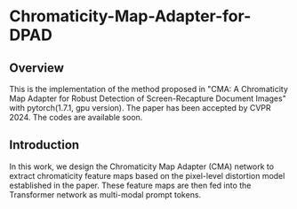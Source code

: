 # Chromaticity-Map-Adapter-for-DPAD

## Overview

This is the implementation of the method proposed in "CMA: A Chromaticity Map Adapter for Robust Detection of Screen-Recapture Document Images" with pytorch(1.7.1, gpu version). The paper has been accepted by CVPR 2024. The codes are available soon.

## Introduction

In this work, we design the Chromaticity Map Adapter (CMA) network to extract chromaticity feature maps based on the pixel-level distortion model established in the paper. These feature maps are then fed into the Transformer network as multi-modal prompt tokens.
